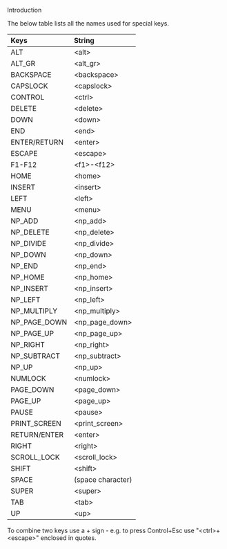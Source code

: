 Introduction

The below table lists all the names used for special keys.

| Keys | String |
|:---------|:-----------|
| ALT | \<alt> |
| ALT_GR | \<alt_gr> |
| BACKSPACE | \<backspace> |
| CAPSLOCK | \<capslock> |
| CONTROL | \<ctrl> |
| DELETE | \<delete> |
| DOWN | \<down> |
| END | \<end> |
| ENTER/RETURN | \<enter> |
| ESCAPE | \<escape> |
| F1-F12 | \<f1>-\<f12> |
| HOME | \<home> |
| INSERT | \<insert> |
| LEFT | \<left> |
| MENU | \<menu> |
| NP_ADD | \<np_add> |
| NP_DELETE | \<np_delete> |
| NP_DIVIDE | \<np_divide> |
| NP_DOWN | \<np_down> |
| NP_END | \<np_end> |
| NP_HOME | \<np_home> |
| NP_INSERT | \<np_insert> |
| NP_LEFT | \<np_left> |
| NP_MULTIPLY | \<np_multiply> |
| NP_PAGE_DOWN | \<np_page_down> |
| NP_PAGE_UP | \<np_page_up> |
| NP_RIGHT | \<np_right> |
| NP_SUBTRACT | \<np_subtract> |
| NP_UP | \<np_up> |
| NUMLOCK | \<numlock> |
| PAGE_DOWN | \<page_down> |
| PAGE_UP | \<page_up> |
| PAUSE | \<pause> |
| PRINT_SCREEN | \<print_screen> |
| RETURN/ENTER | \<enter> |
| RIGHT | \<right> |
| SCROLL_LOCK | \<scroll_lock> |
| SHIFT | \<shift> |
| SPACE | (space character) |
| SUPER | \<super> |
| TAB | \<tab> |
| UP | \<up> |

To combine two keys use a + sign - e.g. to press Control+Esc use \"\<ctrl>+\<escape>\" enclosed in quotes.